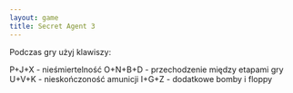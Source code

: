 ```yaml
---
layout: game
title: Secret Agent 3
---
```


Podczas gry użyj klawiszy:

P+J+X 		- nieśmiertelność
O+N+B+D 	- przechodzenie między etapami gry
U+V+K 		- nieskończoność amunicji
I+G+Z 		- dodatkowe bomby i floppy
